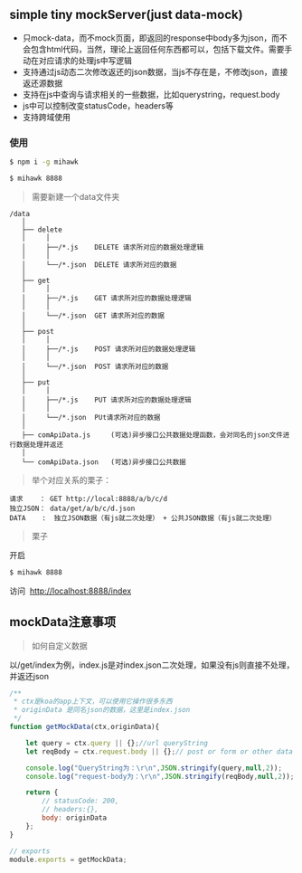 ## simple tiny mockServer(just data-mock)

- 只mock-data，而不mock页面，即返回的response中body多为json，而不会包含html代码，当然，理论上返回任何东西都可以，包括下载文件。需要手动在对应请求的处理js中写逻辑
- 支持通过js动态二次修改返还的json数据，当js不存在是，不修改json，直接返还源数据
- 支持在js中查询与请求相关的一些数据，比如querystring，request.body
- js中可以控制改变statusCode，headers等
- 支持跨域使用


### 使用

```bash
$ npm i -g mihawk
````

```bash
$ mihawk 8888
```

> 需要新建一个data文件夹

```
/data
   │
   ├── delete
   │     │
   │     ├──/*.js    DELETE 请求所对应的数据处理逻辑
   │     │
   │     └──/*.json  DELETE 请求所对应的数据
   │
   ├── get
   │     │
   │     ├──/*.js    GET 请求所对应的数据处理逻辑
   │     │
   │     └──/*.json  GET 请求所对应的数据
   │
   ├── post
   │     │
   │     ├──/*.js    POST 请求所对应的数据处理逻辑
   │     │
   │     └──/*.json  POST 请求所对应的数据
   │
   ├── put
   │     │
   │     ├──/*.js    PUT 请求所对应的数据处理逻辑
   │     │
   │     └──/*.json  PUt请求所对应的数据
   │
   ├── comApiData.js     (可选)异步接口公共数据处理函数，会对同名的json文件进行数据处理并返还
   │
   └── comApiData.json   (可选)异步接口公共数据
```

> 举个对应关系的栗子：

```
请求    ： GET http://local:8888/a/b/c/d
独立JSON： data/get/a/b/c/d.json
DATA    :  独立JSON数据（有js就二次处理） + 公共JSON数据（有js就二次处理）
```

> 栗子

开启

```bash
$ mihawk 8888
```

访问&nbsp;
[http://localhost:8888/index](http://localhost:8888/index)


## mockData注意事项

> 如何自定义数据

以/get/index为例，index.js是对index.json二次处理，如果没有js则直接不处理，并返还json

```js
/**
 * ctx是koa的app上下文，可以使用它操作很多东西
 * originData 是同名json的数据，这里是index.json
 */
function getMockData(ctx,originData){

    let query = ctx.query || {};//url queryString
    let reqBody = ctx.request.body || {};// post or form or other data

    console.log("QueryString为：\r\n",JSON.stringify(query,null,2));
    console.log("request-body为：\r\n",JSON.stringify(reqBody,null,2));

    return {
        // statusCode: 200,
        // headers:{},
        body: originData
    };
}

// exports
module.exports = getMockData;
```




